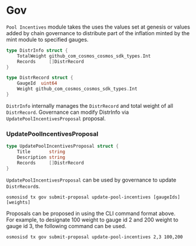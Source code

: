 <!--
order: 3
-->

# Gov

`Pool Incentives` module takes the uses the values set at genesis or values added by chain governance to distribute part of the inflation minted by the mint module to specified gauges.

```go
type DistrInfo struct {
	TotalWeight github_com_cosmos_cosmos_sdk_types.Int 
	Records     []DistrRecord                          
}

type DistrRecord struct {
	GaugeId  uint64                                 
	Weight github_com_cosmos_cosmos_sdk_types.Int 
}
```
`DistrInfo` internally manages the `DistrRecord` and total weight of all `DistrRecord`. Governance can modify DistrInfo via `UpdatePoolIncentivesProposal` proposal.

### UpdatePoolIncentivesProposal
```go
type UpdatePoolIncentivesProposal struct {
	Title       string       
	Description string      
	Records     []DistrRecord 
}
```
`UpdatePoolIncentivesProposal` can be used by governance to update `DistrRecord`s.

```shell
osmosisd tx gov submit-proposal update-pool-incentives [gaugeIds] [weights]
```
Proposals can be proposed in using the CLI command format above.  
For example, to designate 100 weight to gauge id 2 and 200 weight to gauge id 3, the following command can be used.

```shell
osmosisd tx gov submit-proposal update-pool-incentives 2,3 100,200
```
